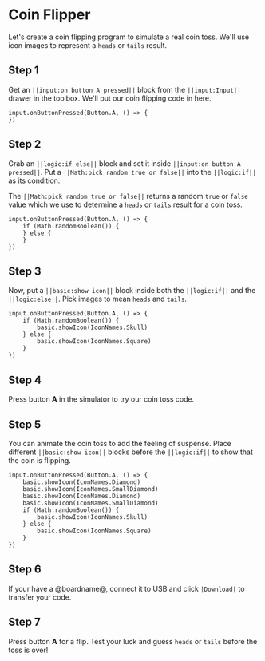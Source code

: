 # Coin Flipper

Let's create a coin flipping program to simulate a real coin toss. We'll use icon images to represent a ``heads`` or ``tails`` result.

## Step 1

Get an ``||input:on button A pressed||`` block from the ``||input:Input||`` drawer in the toolbox. We'll put our coin flipping code in here.

```blocks
input.onButtonPressed(Button.A, () => {
})
```

## Step 2

Grab an ``||logic:if else||`` block and set it inside ``||input:on button A pressed||``. Put a ``||Math:pick random true or false||`` into the ``||logic:if||`` as its condition.

The ``||Math:pick random true or false||`` returns a random ``true`` or ``false`` value which we use to determine a ``heads`` or ``tails`` result for a coin toss.

```blocks
input.onButtonPressed(Button.A, () => {
    if (Math.randomBoolean()) {
    } else {
    }
})
```

## Step 3

Now, put a ``||basic:show icon||`` block inside both the ``||logic:if||`` and the ``||logic:else||``. Pick images to mean ``heads`` and ``tails``.

```blocks
input.onButtonPressed(Button.A, () => {
    if (Math.randomBoolean()) {
        basic.showIcon(IconNames.Skull)
    } else {
        basic.showIcon(IconNames.Square)
    }
})
```

## Step 4

Press button **A** in the simulator to try our coin toss code.

## Step 5

You can animate the coin toss to add the feeling of suspense. Place different ``||basic:show icon||`` blocks before the ``||logic:if||`` to show that the coin is flipping.

```blocks
input.onButtonPressed(Button.A, () => {
    basic.showIcon(IconNames.Diamond)
    basic.showIcon(IconNames.SmallDiamond)
    basic.showIcon(IconNames.Diamond)
    basic.showIcon(IconNames.SmallDiamond)
    if (Math.randomBoolean()) {
        basic.showIcon(IconNames.Skull)
    } else {
        basic.showIcon(IconNames.Square)
    }
})
```

## Step 6

If your have a @boardname@, connect it to USB and click ``|Download|`` to transfer your code.

## Step 7

Press button **A** for a flip. Test your luck and guess ``heads`` or ``tails`` before the toss is over!
